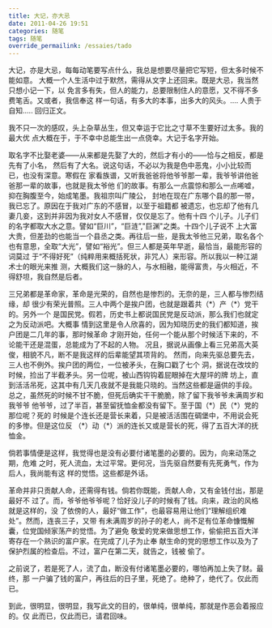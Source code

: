 ```yaml
---
title: 大记，亦大忌
date: 2011-04-26 19:51
categories: 随笔
tags: 随笔
override_permailink: /essaies/tado
---
```


大记，亦是大忌，每每动笔要写点什么，我总是想要尽量把它写短，但太多时候不能如意。
大概一个人生活中过于默然，需得从文字上还回来。既是大忌，我当然只想小记一下，以
免言多有失，但人的能力，总要限制住人的意愿，又不得不多费笔舌。又或者，我信奉这
样一句话，有多大的本事，出多大的风头。.... 人贵于自知..... 回归正文。

我不只一次的感叹，头上杂草丛生，但又幸运于它比之寸草不生要好过太多。我的最大优
点大概在于，于不幸中总能生出一点侥幸。大记于名字开始。

取名字不比娶老婆——从来都是先娶了大的，然后才有小的——恰与之相反，都是先有了小名，
然后有了大名。说这句话，不必以为我是色中恶鬼，小小比较而已，也没有深意。寒假在
家看族谱，又听我爸爸将他爷爷那一辈，我爷爷讲他爸爸那一辈的故事，也就是我太爷他
们的故事。有那么一点震惊和那么一点唏嘘，抑在胸腹至今，始成笔墨。我祖宗叫广陵公，
封地在现在广东哪个县的那一带，我已忘了。原因在于我对广东的不感冒，以至于祖籍都
被遗忘，也忘却了他有几妻几妾，这到并非因为我对女人不感冒，仅仅是忘了。他有十四
个儿子。儿子们的名字都取大水之意。譬如“巨川”，“巨涟”,"巨渊"之类。十四个儿子说不
上大富大贵，但差劲的也能当一个县丞之类。再往后一些，是我太爷他三兄弟，取名各个
也有意思，全取“大光”，譬如“裕光”。但三人都是英年早逝，最恰当，最能形容的词莫过
于“不得好死”（纯粹用来概括死状，非咒人）来形容。所以我以一种江湖术士的眼光来推
测，大概我们这一脉的人，与水相融，能得富贵，与火相近，不得舒坦，我自然是后者。

三兄弟都是革命家，革命是光荣的，自然也是惨烈的。无奈的是，三人都与惨烈结缘，却
很少有荣光普照。三人中两个是挨户团，也就是跟着共（\*）产（\*）党干的。另外一个
是国民党。假若，历史书上都说国民党是反动派，那么我们也就定之为反动派吧。大概事
情到这里是令人欣喜的，因为知晓历史的我们都知道，挨户团是二几年的事，那时候革命
才刚开始，任何一个能从那个时候活下来的，不论能干还是混蛋，总能成为了不起的人物。
况且，据说从画像上看三兄弟高大英俊，相貌不凡，断不是我这样的后辈能望其项背的。
然而，向来先驱总要先去，三人也不例外。挨户团的两位，一位被矛头，在胸口戳了七个
洞，据说在改坟的时候，捡出了半截矛头。另一位呢，被山西钩钩着屁眼掉在大屋坪的牌
坊上，直到活活吊死，这其中有几天几夜就不是我能只晓的。当然这些都是逼供的手段。
总之，虽然死的时候不甘不脆，但死后确实干干脆脆，除了留下我爷爷未满周岁和我爷爷
他爷爷，过了半百，甚至留抚恤金都没有留下。至于国（\*）民（\*）党的那位呢？死的
时候是个连长还是营长来着，只是被活活围在碉堡中，不用说会死的多惨。但是这位反
（\*）动（\*）派的连长又或是营长的死，得了五百大洋的抚恤金。

倘若事情便是这样，我觉得也是没有必要付诸笔墨的必要的。因为，向来动荡之期，危难
之时，死人流血，太过平常。更何况，当先驱自然要有先死勇气，作为后人，我尚能有这
样的觉悟。这些都是外话。

革命并非只贡献人命，还需得有钱。倘若你既能，贡献人命，又有金钱付出，那是最好不
过了。而，爷爷他爷爷呢？恰好没儿子的时候有了钱。向来，政治的风格就是这样的，没
了依傍的人，最好“做工作”，也最容易用让他们“理解组织难处”。然而，连丧三子，又带
有未满周岁的孙子的老人，尚不足有位革命慷慨解囊，位党国倾家荡产的觉悟。为了避免
敬爱的党来做思想工作，偷偷把五百大洋寄存在一个熟识的富户家。在完成了儿子为止奉
献生命的党的思想工作以及为了保护烈属的检查后。不过，富户在第二天，就告之，钱被
偷了。

之前说了，若是死了人，流了血，断没有付诸笔墨必要的，哪怕再加上失了财。最终，那
一户骗了钱的富户，再往后的日子里，死绝了。绝种了，绝代了。仅此而已。

到此，很明显，很明显，我写此文的目的，很单纯，很单纯，那就是作恶会着报应的。仅
此而已，仅此而已，请君回味。
